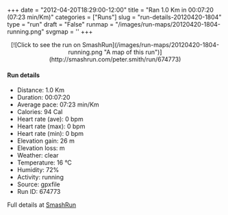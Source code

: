 +++
date = "2012-04-20T18:29:00-12:00"
title = "Ran 1.0 Km in 00:07:20 (07:23 min/Km)"
categories = ["Runs"]
slug = "run-details-20120420-1804"
type = "run"
draft = "False"
runmap = "/images/run-maps/20120420-1804-running.png"
svgmap = '<polyline points="30 96, 30 95, 30 91, 32 87, 34 84, 36 80, 39 75, 41 71, 41 69, 43 65, 45 61, 47 57, 51 49, 53 46, 56 40, 59 34, 62 27, 64 17, 66 7, 64 5, 60 4, 41 1, 44 0, 53 3, 63 3, 69 12, 69 17, 71 25, 70 27, 68 31, 61 42, 59 50, 56 56, 54 59, 53 64, 49 70, 45 77, 39 87, 33 97, 33 99, 33 100, 34 100">'
+++



<!--more-->

<center>
[![Click to see the run on SmashRun](/images/run-maps/20120420-1804-running.png "A map of this run")](http://smashrun.com/peter.smith/run/674773)
</center>

#### Run details

* Distance: 1.0 Km
* Duration: 00:07:20
* Average pace: 07:23 min/Km
* Calories: 94 Cal
* Heart rate (ave): 0 bpm
* Heart rate (max): 0 bpm
* Heart rate (min): 0 bpm
* Elevation gain: 26 m
* Elevation loss:  m
* Weather: clear
* Temperature: 16 &deg;C
* Humidity: 72%
* Activity: running
* Source: gpxfile
* Run ID: 674773

Full details at [SmashRun](http://smashrun.com/peter.smith/run/674773)
